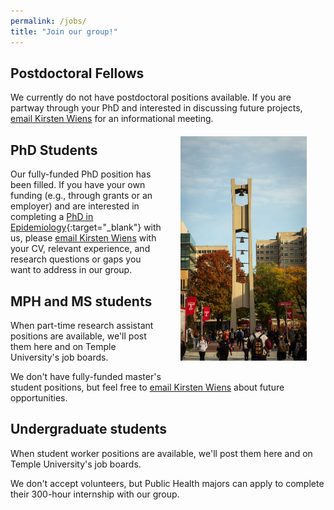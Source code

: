 ```yaml
---
permalink: /jobs/
title: "Join our group!"
---
```


## Postdoctoral Fellows 
We currently do not have postdoctoral positions available. If you are partway through your PhD and interested in discussing future projects, [email Kirsten Wiens](mailto:kirsten.wiens@temple.edu) for an informational meeting.
<img src="/assets/images/bell_tower.jpg" width="40%" align="right" hspace="30" vspace="20" alt="Photo of campus including the Bell Tower at Temple University">
## PhD Students
Our fully-funded PhD position has been filled. If you have your own funding (e.g., through grants or an employer) and are interested in completing a [PhD in Epidemiology](https://www.temple.edu/academics/degree-programs/epidemiology-phd-hp-epid-phd){:target="_blank"} with us, please [email Kirsten Wiens](mailto:kirsten.wiens@temple.edu) with your CV, relevant experience, and research questions or gaps you want to address in our group.

## MPH and MS students
When part-time research assistant positions are available, we'll post them here and on Temple University's job boards. 

We don't have fully-funded master's student positions, but feel free to [email Kirsten Wiens](mailto:kirsten.wiens@temple.edu) about future opportunities. 

## Undergraduate students 
When student worker positions are available, we'll post them here and on Temple University's job boards. 

We don't accept volunteers, but Public Health majors can apply to complete their 300-hour internship with our group.
